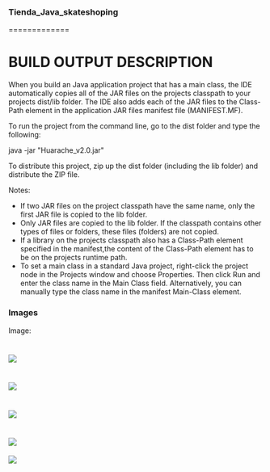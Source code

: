 ### Tienda_Java_skateshoping 
=============

BUILD OUTPUT DESCRIPTION
========================

When you build an Java application project that has a main class, the IDE
automatically copies all of the JAR
files on the projects classpath to your projects dist/lib folder. The IDE
also adds each of the JAR files to the Class-Path element in the application
JAR files manifest file (MANIFEST.MF).

To run the project from the command line, go to the dist folder and
type the following:

java -jar "Huarache_v2.0.jar" 

To distribute this project, zip up the dist folder (including the lib folder)
and distribute the ZIP file.

Notes:

* If two JAR files on the project classpath have the same name, only the first
JAR file is copied to the lib folder.
* Only JAR files are copied to the lib folder.
If the classpath contains other types of files or folders, these files (folders)
are not copied.
* If a library on the projects classpath also has a Class-Path element
specified in the manifest,the content of the Class-Path element has to be on
the projects runtime path.
* To set a main class in a standard Java project, right-click the project node
in the Projects window and choose Properties. Then click Run and enter the
class name in the Main Class field. Alternatively, you can manually type the
class name in the manifest Main-Class element.


### Images

Image:

![](https://cdn.pixabay.com/photo/2019/10/12/22/20/22-20-01-355_960_720.jpg)
=============
![](https://cdn.pixabay.com/photo/2019/10/12/22/20/22-20-19-192_960_720.jpg)
=============
![](https://cdn.pixabay.com/photo/2019/10/12/22/20/22-20-10-683_960_720.jpg)
=============
![](https://cdn.pixabay.com/photo/2019/10/12/22/20/22-20-02-18_960_720.jpg)
=============
![](https://cdn.pixabay.com/photo/2019/10/12/22/20/22-20-15-431_960_720.jpg)





